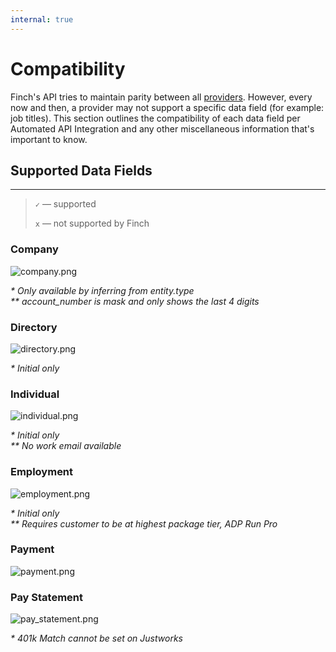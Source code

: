 ```yaml
---
internal: true
---
```


# Compatibility

Finch's API tries to maintain parity between all [providers](./Providers.md). However, every now and then, a provider may not support a specific data field (for example: job titles). This section outlines the compatibility of each data field per Automated API Integration and any other miscellaneous information that's important to know.

## Supported Data Fields

---

<!-- theme: info -->

> `✓` — supported
>
> `x` — not supported by Finch

### Company

![company.png](https://stoplight.io/api/v1/projects/cHJqOjEzNjY0/images/gIigZuAm88Q)

<p><i>* Only available by inferring from entity.type</i><br>
<i>** account_number is mask and only shows the last 4 digits</i></p>

### Directory

![directory.png](https://stoplight.io/api/v1/projects/cHJqOjEzNjY0/images/8UmwmvLO39M)

<p><i>* Initial only</i></p>

### Individual

![individual.png](https://stoplight.io/api/v1/projects/cHJqOjEzNjY0/images/gCkS7hisB7I)

<p><i>* Initial only</i><br>
<i>** No work email available</i></p>

### Employment

![employment.png](https://stoplight.io/api/v1/projects/cHJqOjEzNjY0/images/eOqHa68QWqA)

<p><i>* Initial only</i><br>
<i>** Requires customer to be at highest package tier, ADP Run Pro</i></p>

### Payment

![payment.png](https://stoplight.io/api/v1/projects/cHJqOjEzNjY0/images/wFQ1bMyYjXo)

### Pay Statement

![pay_statement.png](https://stoplight.io/api/v1/projects/cHJqOjEzNjY0/images/iPpR2Txxizk)

<p><i>* 401k Match cannot be set on Justworks</i></p>
